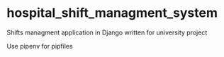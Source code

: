 # hospital_shift_managment_system
Shifts managment application in Django written for university project

Use pipenv for pipfiles
